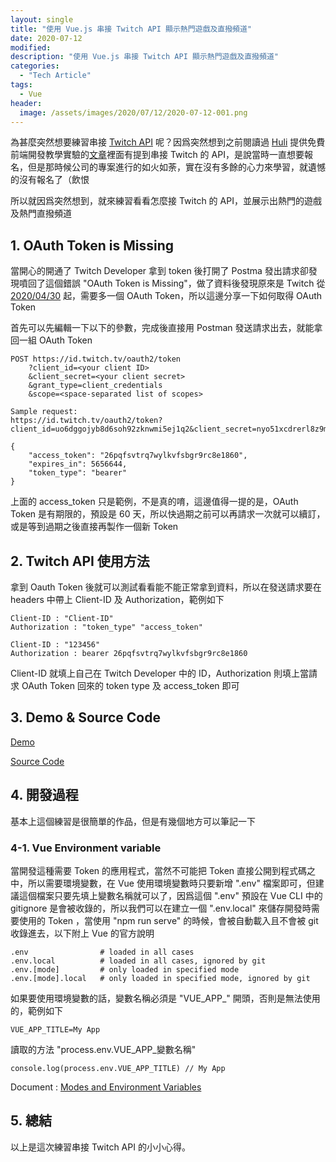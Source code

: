 ```yaml
---
layout: single
title: "使用 Vue.js 串接 Twitch API 顯示熱門遊戲及直撥頻道"
date: 2020-07-12
modified:
description: "使用 Vue.js 串接 Twitch API 顯示熱門遊戲及直撥頻道"
categories:
  - "Tech Article"
tags:
  - Vue
header:
  image: /assets/images/2020/07/12/2020-07-12-001.png
---
```


為甚麼突然想要練習串接 [Twitch API](https://dev.twitch.tv/docs/api) 呢？因爲突然想到之前閱讀過 [Huli](https://blog.huli.tw/) 提供免費前端開發教學實驗的[文章](https://blog.huli.tw/2017/06/03/frontend-tutorial-experiment/)裡面有提到串接 Twitch 的 API，是說當時一直想要報名，但是那時候公司的專案進行的如火如荼，實在沒有多餘的心力來學習，就遺憾的沒有報名了（飲恨

所以就因爲突然想到，就來練習看看怎麼接 Twitch 的 API，並展示出熱門的遊戲及熱門直撥頻道

## 1. OAuth Token is Missing

當開心的開通了 Twitch Developer 拿到 token 後打開了 Postma 發出請求卻發現噴回了這個錯誤 "OAuth Token is Missing"，做了資料後發現原來是 Twitch 從 [2020/04/30](https://discuss.dev.twitch.tv/t/requiring-oauth-for-helix-twitch-api-endpoints/23916) 起，需要多一個 OAuth Token，所以這邊分享一下如何取得 OAuth Token

首先可以先編輯一下以下的參數，完成後直接用 Postman 發送請求出去，就能拿回一組 OAuth Token

```
POST https://id.twitch.tv/oauth2/token
    ?client_id=<your client ID>
    &client_secret=<your client secret>
    &grant_type=client_credentials
    &scope=<space-separated list of scopes>

Sample request:
https://id.twitch.tv/oauth2/token?client_id=uo6dggojyb8d6soh92zknwmi5ej1q2&client_secret=nyo51xcdrerl8z9m56w9w6wg&grant_type=client_credentials

{
    "access_token": "26pqfsvtrq7wylkvfsbgr9rc8e1860",
    "expires_in": 5656644,
    "token_type": "bearer"
}
```

上面的 access_token 只是範例，不是真的唷，這邊值得一提的是，OAuth Token 是有期限的，預設是 60 天，所以快過期之前可以再請求一次就可以續訂，或是等到過期之後直接再製作一個新 Token

## 2. Twitch API 使用方法

拿到 Oauth Token 後就可以測試看看能不能正常拿到資料，所以在發送請求要在 headers 中帶上 Client-ID 及 Authorization，範例如下

```
Client-ID : "Client-ID"
Authorization : "token_type" "access_token"

Client-ID : "123456"
Authorization : bearer 26pqfsvtrq7wylkvfsbgr9rc8e1860
```

Client-ID 就填上自己在 Twitch Developer 中的 ID，Authorization 則填上當請求 OAuth Token 回來的 token type 及 access_token 即可

## 3. Demo & Source Code

[Demo](https://vue-twitch-api.netlify.app/)

[Source Code](https://github.com/llovvoll/vue-twitch-api)

## 4. 開發過程

基本上這個練習是很簡單的作品，但是有幾個地方可以筆記一下

### 4-1. Vue Environment variable

當開發這種需要 Token 的應用程式，當然不可能把 Token 直接公開到程式碼之中，所以需要環境變數，在 Vue 使用環境變數時只要新增 ".env" 檔案即可，但建議這個檔案只要先填上變數名稱就可以了，因爲這個 ".env" 預設在 Vue CLI 中的 gitignore 是會被收錄的，所以我們可以在建立一個 ".env.local" 來儲存開發時需要使用的 Token ，當使用 "npm run serve" 的時候，會被自動載入且不會被 git 收錄進去，以下附上 Vue 的官方說明

```
.env                # loaded in all cases
.env.local          # loaded in all cases, ignored by git
.env.[mode]         # only loaded in specified mode
.env.[mode].local   # only loaded in specified mode, ignored by git
```

如果要使用環境變數的話，變數名稱必須是 "VUE_APP\_" 開頭，否則是無法使用的，範例如下

```
VUE_APP_TITLE=My App
```

讀取的方法 \"process.env.VUE_APP\_變數名稱"

```
console.log(process.env.VUE_APP_TITLE) // My App
```

Document : [Modes and Environment Variables](https://cli.vuejs.org/guide/mode-and-env.html#modes)

## 5. 總結

以上是這次練習串接 Twitch API 的小小心得。
